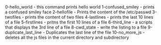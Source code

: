 0-hello_world - this command prints hello world
1-confused_smiley - prints a confused smiley face
2-hellofile - Prints the content of the /etc/passwd
3-twofiles - prints the content of two files
4-lastlines - prints the last 10 lines of a file
5-firstlines - pritns the first 10 lines of a file
6-third_line - a scripts that displays the 3rd line of a file
8-cwd_state - write the listing to a file
9-duplicate_last_line - Duplicates the last line of the file
10-no_more_js - deletes all the js files in the current directory and subdirectory
